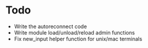 Todo
===================

* Write the autoreconnect code
* Write module load/unload/reload admin functions
* Fix new_input helper function for unix/mac terminals